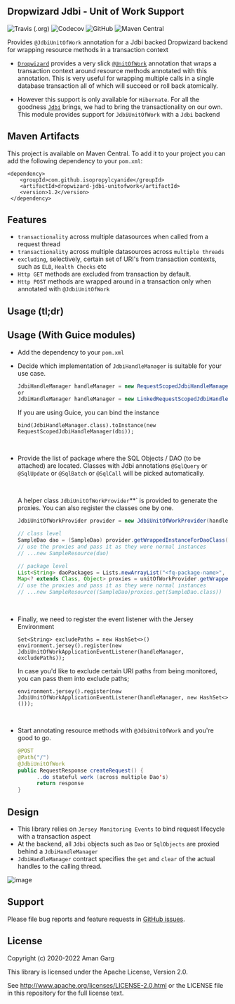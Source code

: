 ## Dropwizard Jdbi - Unit of Work Support

![Travis (.org)](https://img.shields.io/travis/isopropylcyanide/dropwizard-jdbi-unitofwork)
![Codecov](https://img.shields.io/codecov/c/github/isopropylcyanide/dropwizard-jdbi-unitofwork?color=green)
![GitHub](https://img.shields.io/github/license/isopropylcyanide/dropwizard-jdbi-unitofwork?color=blue)
![Maven Central](https://img.shields.io/maven-central/v/com.github.isopropylcyanide/dropwizard-jdbi-unitofwork)

Provides `@JdbiUnitOfWork` annotation for a Jdbi backed Dropwizard backend for wrapping resource methods in a
transaction context

- [`Dropwizard`](https://github.com/dropwizard/dropwizard) provides a very
  slick [`@UnitOfWork`](https://www.dropwizard.io/en/latest/manual/hibernate.html) annotation that wraps a transaction
  context around resource methods annotated with this annotation. This is very useful for wrapping multiple calls in a
  single database transaction all of which will succeed or roll back atomically.

- However this support is only available for `Hibernate`. For all the goodness [`Jdbi`](http://jdbi.org/jdbi2/) brings,
  we had to bring the transactionality on our own. This module provides support for `JdbiUnitOfWork` with a `Jdbi`
  backend

## Maven Artifacts

This project is available on Maven Central. To add it to your project you can add the following dependency to your
`pom.xml`:

    <dependency>
        <groupId>com.github.isopropylcyanide</groupId>
        <artifactId>dropwizard-jdbi-unitofwork</artifactId>
        <version>1.2</version>
     </dependency>

## Features

- `transactionality` across multiple datasources when called from a request thread
- `transactionality` across multiple datasources across `multiple threads`
- `excluding`, selectively, certain set of URI's from transaction contexts, such as `ELB`, `Health Checks` etc
- `Http GET` methods are excluded from transaction by default.
- `Http POST` methods are wrapped around in a transaction only when annotated with `@JdbiUnitOfWork`

## Usage (tl;dr)

## Usage (With Guice modules)

- Add the dependency to your `pom.xml`

- Decide which implementation of `JdbiHandleManager` is suitable for your use case.

  ```java
  JdbiHandleManager handleManager = new RequestScopedJdbiHandleManager(dbi);  // most common
  or 
  JdbiHandleManager handleManager = new LinkedRequestScopedJdbiHandleManager(dbi);
  ```

  If you are using Guice, you can bind the instance
  ```
  bind(JdbiHandleManager.class).toInstance(new RequestScopedJdbiHandleManager(dbi));
  ```

<br>

- Provide the list of package where the SQL Objects / DAO (to be attached) are located. Classes with Jdbi
  annotations `@SqlQuery` or `@SqlUpdate` or `@SqlBatch` or `@SqlCall` will be picked automatically.

  <br>

  A helper class `JdbiUnitOfWorkProvider`**` is provided to generate the proxies. You can also register the classes one
  by one.

  ```java
  JdbiUnitOfWorkProvider provider = new JdbiUnitOfWorkProvider(handleManager);
  
  // class level
  SampleDao dao = (SampleDao) provider.getWrappedInstanceForDaoClass(SampleDao.class);
  // use the proxies and pass it as they were normal instances
  // ...new SampleResource(dao)
  
  // package level
  List<String> daoPackages = Lists.newArrayList("<fq-package-name>", "fq-package-name", ...);
  Map<? extends Class, Object> proxies = unitOfWorkProvider.getWrappedInstanceForDaoPackage(daoPackages);
  // use the proxies and pass it as they were normal instances
  // ...new SampleResource((SampleDao)proxies.get(SampleDao.class))
  ```

<br>

- Finally, we need to register the event listener with the Jersey Environment
  ```
  Set<String> excludePaths = new HashSet<>()
  environment.jersey().register(new JdbiUnitOfWorkApplicationEventListener(handleManager, excludePaths));
  ```
  In case you'd like to exclude certain URI paths from being monitored, you can pass them into exclude paths;
  ```
  environment.jersey().register(new JdbiUnitOfWorkApplicationEventListener(handleManager, new HashSet<>()));
  ```

<br>

- Start annotating resource methods with `@JdbiUnitOfWork` and you're good to go.
    ```java
    @POST
    @Path("/")
    @JdbiUnitOfWork
    public RequestResponse createRequest() {
          ..do stateful work (across multiple Dao's)
          return response 
    }
    ```

## Design

- This library relies on `Jersey Monitoring Events` to bind request lifecycle with a transaction aspect
- At the backend, all `Jdbi` objects such as `Dao` or `SqlObjects` are proxied behind a `JdbiHandleManager`
- `JdbiHandleManager` contract specifies the `get` and `clear` of the actual handles to the calling thread.

![image](https://user-images.githubusercontent.com/12872673/80345369-a563d580-8886-11ea-9fd9-3b659ac1d75b.png)

## Support

Please file bug reports and feature requests
in [GitHub issues](https://github.com/isopropylcyanide/dropwizard-jdbi-unitofwork/issues).

## License

Copyright (c) 2020-2022 Aman Garg

This library is licensed under the Apache License, Version 2.0.

See http://www.apache.org/licenses/LICENSE-2.0.html or the LICENSE file in this repository for the full license text.
